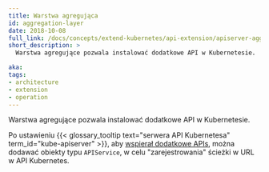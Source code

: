```yaml
---
title: Warstwa agregująca
id: aggregation-layer
date: 2018-10-08
full_link: /docs/concepts/extend-kubernetes/api-extension/apiserver-aggregation/
short_description: >
  Warstwa agregujące pozwala instalować dodatkowe API w Kubernetesie.

aka: 
tags:
- architecture
- extension
- operation
---
```

Warstwa agregujące pozwala instalować dodatkowe API w Kubernetesie.

<!--more-->

Po ustawieniu {{< glossary_tooltip text="serwera API Kubernetesa" term_id="kube-apiserver" >}}, aby [wspierał dodatkowe APIs](/docs/tasks/extend-kubernetes/configure-aggregation-layer/), można dodawać obiekty typu `APIService`, w celu "zarejestrowania" ścieżki w URL w API Kubernetes.
